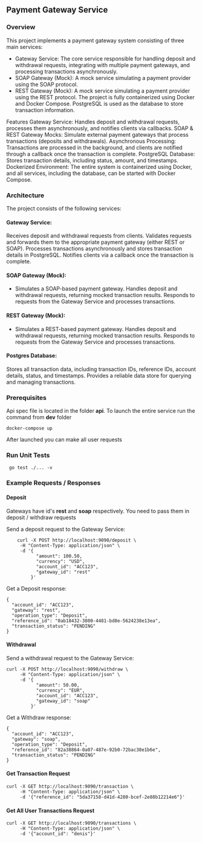 ## Payment Gateway Service
### Overview
This project implements a payment gateway system consisting of three main services:

- Gateway Service: The core service responsible for handling deposit and withdrawal requests, integrating with multiple payment gateways, and processing transactions asynchronously.
- SOAP Gateway (Mock): A mock service simulating a payment provider using the SOAP protocol.
- REST Gateway (Mock): A mock service simulating a payment provider using the REST protocol.
The project is fully containerized using Docker and Docker Compose. PostgreSQL is used as the database to store transaction information.

Features
Gateway Service: Handles deposit and withdrawal requests, processes them asynchronously, and notifies clients via callbacks.
SOAP & REST Gateway Mocks: Simulate external payment gateways that process transactions (deposits and withdrawals).
Asynchronous Processing: Transactions are processed in the background, and clients are notified through a callback once the transaction is complete.
PostgreSQL Database: Stores transaction details, including status, amount, and timestamps.
Dockerized Environment: The entire system is containerized using Docker, and all services, including the database, can be started with Docker Compose.

### Architecture
The project consists of the following services:

#### Gateway Service:
Receives deposit and withdrawal requests from clients.
Validates requests and forwards them to the appropriate payment gateway (either REST or SOAP).
Processes transactions asynchronously and stores transaction details in PostgreSQL.
Notifies clients via a callback once the transaction is complete.

#### SOAP Gateway (Mock):
- Simulates a SOAP-based payment gateway.
Handles deposit and withdrawal requests, returning mocked transaction results.
Responds to requests from the Gateway Service and processes transactions.

#### REST Gateway (Mock):
- Simulates a REST-based payment gateway.
Handles deposit and withdrawal requests, returning mocked transaction results.
Responds to requests from the Gateway Service and processes transactions.

#### Postgres Database:
Stores all transaction data, including transaction IDs, reference IDs, account details, status, and timestamps.
Provides a reliable data store for querying and managing transactions.


### Prerequisites
Api spec file is located in the folder **api**. 
To launch the entire service run the command from **dev** folder
```
docker-compose up
```
After launched you can make all user requests


### Run Unit Tests
```
 go test ./... -v
```

### Example Requests / Responses

#### Deposit
Gateways have id's **rest** and **soap** respectively. You need to pass them in deposit / withdraw requests

Send a deposit request to the Gateway Service:
```
    curl -X POST http://localhost:9090/deposit \
     -H "Content-Type: application/json" \
     -d '{
           "amount": 100.50,
           "currency": "USD",
           "account_id": "ACC123",
           "gateway_id": "rest"
         }'
```

Get a Deposit response:
```
{
  "account_id": "ACC123",
  "gateway": "rest",
  "operation_type": "Deposit",
  "reference_id": "0ab18432-3800-4481-bd8e-5624238e13ea",
  "transaction_status": "PENDING"
}
```

#### Withdrawal
Send a withdrawal request to the Gateway Service:

```
curl -X POST http://localhost:9090/withdraw \
     -H "Content-Type: application/json" \
     -d '{
           "amount": 50.00,
           "currency": "EUR",
           "account_id": "ACC123",
           "gateway_id": "soap"
         }'
```
Get a Withdraw response:

```
{
  "account_id": "ACC123",
  "gateway": "soap",
  "operation_type": "Deposit",
  "reference_id": "82a38864-0a07-487e-92b0-72bac38e1b6e",
  "transaction_status": "PENDING"
}

```

#### Get Transaction Request
```
curl -X GET http://localhost:9090/transaction \
     -H "Content-Type: application/json" \
     -d '{"reference_id": "5da37158-d41d-4280-bcef-2e88b12214e6"}'
```

#### Get All User Transactions Request
```
curl -X GET http://localhost:9090/transactions \
     -H "Content-Type: application/json" \
     -d '{"account_id": "denis"}'
```